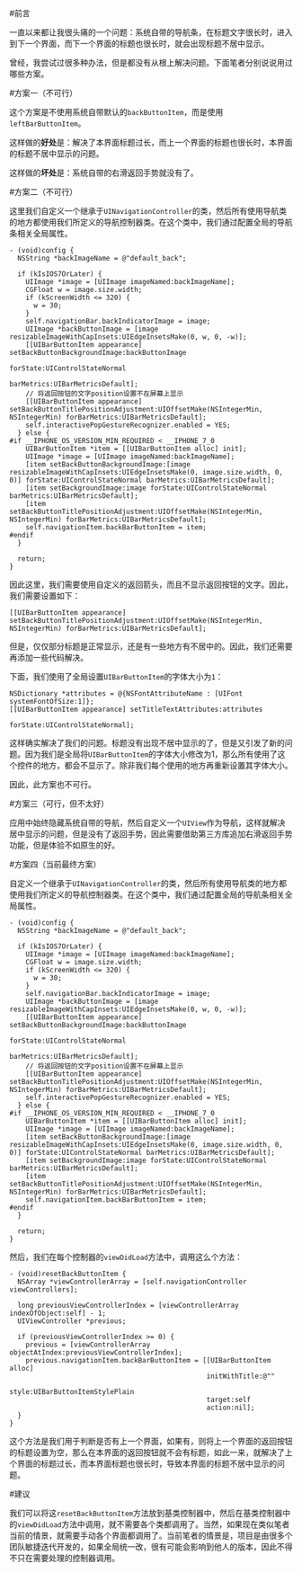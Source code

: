 #前言


一直以来都让我很头痛的一个问题：系统自带的导航条，在标题文字很长时，进入到下一个界面，而下一个界面的标题也很长时，就会出现标题不居中显示。

曾经，我尝试过很多种办法，但是都没有从根上解决问题。下面笔者分别说说用过哪些方案。

#方案一（不可行）


这个方案是不使用系统自带默认的`backButtonItem`，而是使用`leftBarButtonItem`。

这样做的**好处**是：解决了本界面标题过长，而上一个界面的标题也很长时，本界面的标题不居中显示的问题。

这样做的**坏处**是：系统自带的右滑返回手势就没有了。

#方案二（不可行）


这里我们自定义一个继承于`UINavigationController`的类，然后所有使用导航类的地方都使用我们所定义的导航控制器类。在这个类中，我们通过配置全局的导航条相关全局属性。

```
- (void)config {
  NSString *backImageName = @"default_back";
  
  if (kIsIOS7OrLater) {
    UIImage *image = [UIImage imageNamed:backImageName];
    CGFloat w = image.size.width;
    if (kScreenWidth <= 320) {
      w = 30;
    }
    self.navigationBar.backIndicatorImage = image;
    UIImage *backButtonImage = [image resizableImageWithCapInsets:UIEdgeInsetsMake(0, w, 0, -w)];
    [[UIBarButtonItem appearance] setBackButtonBackgroundImage:backButtonImage
                                                      forState:UIControlStateNormal
                                                    barMetrics:UIBarMetricsDefault];
    // 将返回按钮的文字position设置不在屏幕上显示
    [[UIBarButtonItem appearance] setBackButtonTitlePositionAdjustment:UIOffsetMake(NSIntegerMin, NSIntegerMin) forBarMetrics:UIBarMetricsDefault];
    self.interactivePopGestureRecognizer.enabled = YES;
  } else {
#if __IPHONE_OS_VERSION_MIN_REQUIRED < __IPHONE_7_0
    UIBarButtonItem *item = [[UIBarButtonItem alloc] init];
    UIImage *image = [UIImage imageNamed:backImageName];
    [item setBackButtonBackgroundImage:[image resizableImageWithCapInsets:UIEdgeInsetsMake(0, image.size.width, 0, 0)] forState:UIControlStateNormal barMetrics:UIBarMetricsDefault];
    [item setBackgroundImage:image forState:UIControlStateNormal barMetrics:UIBarMetricsDefault];
    [item setBackButtonTitlePositionAdjustment:UIOffsetMake(NSIntegerMin, NSIntegerMin) forBarMetrics:UIBarMetricsDefault];
    self.navigationItem.backBarButtonItem = item;
#endif
  }
  
  return;
}
```

因此这里，我们需要使用自定义的返回箭头，而且不显示返回按钮的文字。因此，我们需要设置如下：

```
[[UIBarButtonItem appearance] setBackButtonTitlePositionAdjustment:UIOffsetMake(NSIntegerMin, NSIntegerMin) forBarMetrics:UIBarMetricsDefault];
```

但是，仅仅部分标题是正常显示，还是有一些地方有不居中的。因此，我们还需要再添加一些代码解决。

下面，我们使用了全局设置`UIBarButtonItem`的字体大小为`1`：

```
NSDictionary *attributes = @{NSFontAttributeName : [UIFont systemFontOfSize:1]};
[[UIBarButtonItem appearance] setTitleTextAttributes:attributes
                                            forState:UIControlStateNormal];
```

这样确实解决了我们的问题。标题没有出现不居中显示的了，但是又引发了新的问题。因为我们是全局将`UIBarButtonItem`的字体大小修改为1，那么所有使用了这个控件的地方，都会不显示了。除非我们每个使用的地方再重新设置其字体大小。

因此，此方案也不可行。

#方案三（可行，但不太好）


应用中始终隐藏系统自带的导航，然后自定义一个`UIView`作为导航，这样就解决居中显示的问题，但是没有了返回手势，因此需要借助第三方库追加右滑返回手势功能，但是体验不如原生的好。

#方案四（当前最终方案）



自定义一个继承于`UINavigationController`的类，然后所有使用导航类的地方都使用我们所定义的导航控制器类。在这个类中，我们通过配置全局的导航条相关全局属性。

```
- (void)config {
  NSString *backImageName = @"default_back";
  
  if (kIsIOS7OrLater) {
    UIImage *image = [UIImage imageNamed:backImageName];
    CGFloat w = image.size.width;
    if (kScreenWidth <= 320) {
      w = 30;
    }
    self.navigationBar.backIndicatorImage = image;
    UIImage *backButtonImage = [image resizableImageWithCapInsets:UIEdgeInsetsMake(0, w, 0, -w)];
    [[UIBarButtonItem appearance] setBackButtonBackgroundImage:backButtonImage
                                                      forState:UIControlStateNormal
                                                    barMetrics:UIBarMetricsDefault];
    // 将返回按钮的文字position设置不在屏幕上显示
    [[UIBarButtonItem appearance] setBackButtonTitlePositionAdjustment:UIOffsetMake(NSIntegerMin, NSIntegerMin) forBarMetrics:UIBarMetricsDefault];
    self.interactivePopGestureRecognizer.enabled = YES;
  } else {
#if __IPHONE_OS_VERSION_MIN_REQUIRED < __IPHONE_7_0
    UIBarButtonItem *item = [[UIBarButtonItem alloc] init];
    UIImage *image = [UIImage imageNamed:backImageName];
    [item setBackButtonBackgroundImage:[image resizableImageWithCapInsets:UIEdgeInsetsMake(0, image.size.width, 0, 0)] forState:UIControlStateNormal barMetrics:UIBarMetricsDefault];
    [item setBackgroundImage:image forState:UIControlStateNormal barMetrics:UIBarMetricsDefault];
    [item setBackButtonTitlePositionAdjustment:UIOffsetMake(NSIntegerMin, NSIntegerMin) forBarMetrics:UIBarMetricsDefault];
    self.navigationItem.backBarButtonItem = item;
#endif
  }
  
  return;
}
```

然后，我们在每个控制器的`viewDidLoad`方法中，调用这么个方法：

```
- (void)resetBackButtonItem {
  NSArray *viewControllerArray = [self.navigationController viewControllers];
  
  long previousViewControllerIndex = [viewControllerArray indexOfObject:self] - 1;
  UIViewController *previous;
  
  if (previousViewControllerIndex >= 0) {
    previous = [viewControllerArray objectAtIndex:previousViewControllerIndex];
    previous.navigationItem.backBarButtonItem = [[UIBarButtonItem alloc]
                                                 initWithTitle:@""
                                                 style:UIBarButtonItemStylePlain
                                                 target:self
                                                 action:nil];
  }
}
```

这个方法是我们用于判断是否有上一个界面，如果有，则将上一个界面的返回按钮的标题设置为空，那么在本界面的返回按钮就不会有标题，如此一来，就解决了上个界面的标题过长，而本界面标题也很长时，导致本界面的标题不居中显示的问题。

#建议

我们可以将这`resetBackButtonItem`方法放到基类控制器中，然后在基类控制器中的`viewDidLoad`方法中调用，就不需要各个类都调用了。当然，如果现在类似笔者当前的情景，就需要手动各个界面都调用了。当前笔者的情景是，项目是由很多个团队敏捷迭代开发的，如果全局统一改，很有可能会影响到他人的版本，因此不得不只在需要处理的控制器调用。

